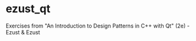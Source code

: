 # ezust_qt
Exercises from "An Introduction to Design Patterns in C++ with Qt" (2e) - Ezust &amp; Ezust
